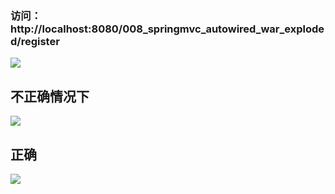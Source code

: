 ### 访问：http://localhost:8080/008_springmvc_autowired_war_exploded/register

![](https://gitee.com/nateshao/images/raw/master/img/20211021204213.png)


## 不正确情况下
![](https://gitee.com/nateshao/images/raw/master/img/20211021204238.png)


## 正确

![](https://gitee.com/nateshao/images/raw/master/img/20211021204307.png)